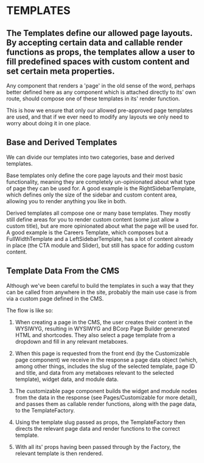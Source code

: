 # TEMPLATES

## The Templates define our allowed page layouts. By accepting certain data and callable render functions as props, the templates allow a user to fill predefined spaces with custom content and set certain meta properties.

Any component that renders a 'page' in the old sense of the word, perhaps better defined here as any component which is attached directly to its' own route, should compose one of these templates in its' render function.

This is how we ensure that only our allowed pre-approved page templates are used, and that if we ever need to modify any layouts we only need to worry about doing it in one place.

## Base and Derived Templates

We can divide our templates into two categories, base and derived templates.

Base templates only define the core page layouts and their most basic functionality, meaning they are completely un-opinionated about what type of page they can be used for. A good example is the RightSidebarTemplate, which defines only the size of the sidebar and custom content area, allowing you to render anything you like in both.

Derived templates all compose one or many base templates. They mostly still define areas for you to render custom content (some just allow a custom title), but are more opinionated about what the page will be used for. A good example is the Careers Template, which composes but a FullWidthTemplate and a LeftSidebarTemplate, has a lot of content already in place (the CTA module and Slider), but still has space for adding custom content.

## Template Data From the CMS

Although we've been careful to build the templates in such a way that they can be called from anywhere in the site, probably the main use case is from via a custom page defined in the CMS.

The flow is like so:

1.  When creating a page in the CMS, the user creates their content in the WYSIWYG, resulting in WYSIWYG and BCorp Page Builder generated HTML and shortcodes. They also select a page template from a dropdown and fill in any relevant metaboxes.

2.  When this page is requested from the front end (by the Customizable page component) we receive in the response a page data object (which, among other things, includes the slug of the selected template, page ID and title, and data from any metaboxes relevant to the selected template), widget data, and module data.

3.  The customizable page component builds the widget and module nodes from the data in the response (see Pages/Customizable for more detail), and passes them as callable render functions, along with the page data, to the TemplateFactory.

4.  Using the template slug passed as props, the TemplateFactory then directs the relevant page data and render functions to the correct template.

5.  With all its' props having been passed through by the Factory, the relevant template is then rendered.

